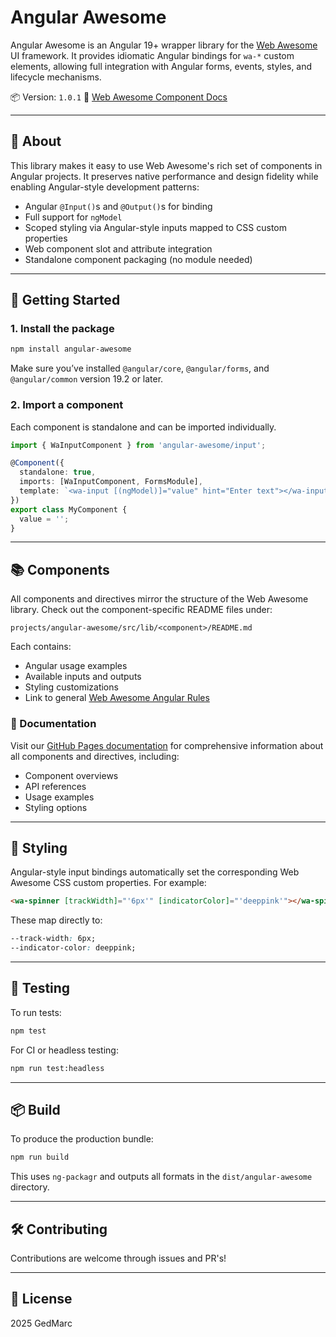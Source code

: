 # Angular Awesome

Angular Awesome is an Angular 19+ wrapper library for the [Web Awesome](https://webawesome.dev) UI framework. It provides idiomatic Angular bindings for `wa-*` custom elements, allowing full integration with Angular forms, events, styles, and lifecycle mechanisms.

📦 Version: `1.0.1`
🔗 [Web Awesome Component Docs](https://webawesome.dev)

---

## 📌 About

This library makes it easy to use Web Awesome's rich set of components in Angular projects. It preserves native performance and design fidelity while enabling Angular-style development patterns:

* Angular `@Input()`s and `@Output()`s for binding
* Full support for `ngModel`
* Scoped styling via Angular-style inputs mapped to CSS custom properties
* Web component slot and attribute integration
* Standalone component packaging (no module needed)

---

## 🚀 Getting Started

### 1. Install the package

```bash
npm install angular-awesome
```

Make sure you’ve installed `@angular/core`, `@angular/forms`, and `@angular/common` version 19.2 or later.

### 2. Import a component

Each component is standalone and can be imported individually.

```ts
import { WaInputComponent } from 'angular-awesome/input';

@Component({
  standalone: true,
  imports: [WaInputComponent, FormsModule],
  template: `<wa-input [(ngModel)]="value" hint="Enter text"></wa-input>`
})
export class MyComponent {
  value = '';
}
```

---

## 📚 Components

All components and directives mirror the structure of the Web Awesome library. Check out the component-specific README files under:

```
projects/angular-awesome/src/lib/<component>/README.md
```

Each contains:

* Angular usage examples
* Available inputs and outputs
* Styling customizations
* Link to general [Web Awesome Angular Rules](./RULES.md)

### 📖 Documentation

Visit our [GitHub Pages documentation](https://gedmarc.github.io/angular-awesome/) for comprehensive information about all components and directives, including:

* Component overviews
* API references
* Usage examples
* Styling options

---

## 🎨 Styling

Angular-style input bindings automatically set the corresponding Web Awesome CSS custom properties. For example:

```html
<wa-spinner [trackWidth]="'6px'" [indicatorColor]="'deeppink'"></wa-spinner>
```

These map directly to:

```css
--track-width: 6px;
--indicator-color: deeppink;
```

---

## 🧪 Testing

To run tests:

```bash
npm test
```

For CI or headless testing:

```bash
npm run test:headless
```

---

## 📦 Build

To produce the production bundle:

```bash
npm run build
```

This uses `ng-packagr` and outputs all formats in the `dist/angular-awesome` directory.

---

## 🛠️ Contributing

Contributions are welcome through issues and PR's!

---

## 🧾 License

2025 GedMarc
